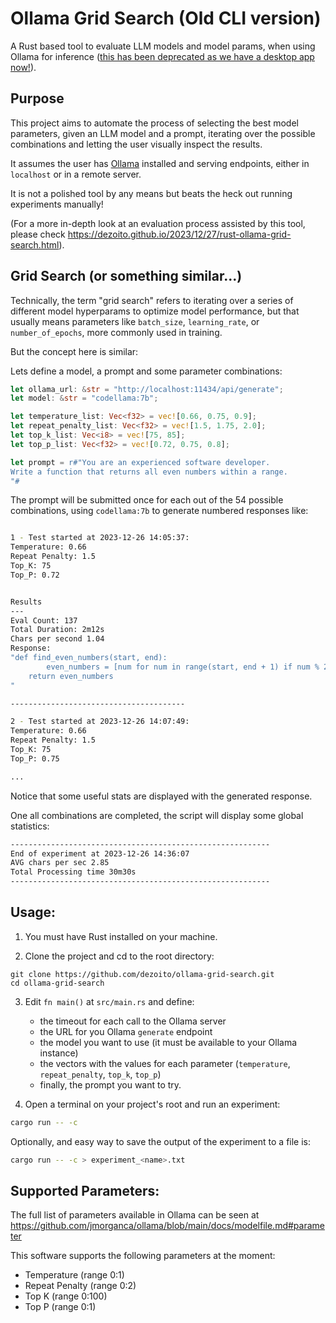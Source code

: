# Ollama Grid Search (Old CLI version)

A Rust based tool to evaluate LLM models and model params, when using Ollama for inference (<u>this has been deprecated as we have a desktop app now!</u>).

## Purpose

This project aims to automate the process of selecting the best model parameters, given an LLM model and a prompt, iterating over the possible combinations and letting the user visually inspect the results.

It assumes the user has [Ollama](https://www.ollama.ai) installed and serving endpoints, either in `localhost` or in a remote server.

It is not a polished tool by any means but beats the heck out running experiments manually!

(For a more in-depth look at an evaluation process assisted by this tool, please check https://dezoito.github.io/2023/12/27/rust-ollama-grid-search.html).

## Grid Search (or something similar...)

Technically, the term "grid search" refers to iterating over a series of different model hyperparams to optimize model performance, but that usually means parameters like `batch_size`, `learning_rate`, or `number_of_epochs`, more commonly used in training.

But the concept here is similar:

Lets define a model, a prompt and some parameter combinations:

```rs
let ollama_url: &str = "http://localhost:11434/api/generate";
let model: &str = "codellama:7b";

let temperature_list: Vec<f32> = vec![0.66, 0.75, 0.9];
let repeat_penalty_list: Vec<f32> = vec![1.5, 1.75, 2.0];
let top_k_list: Vec<i8> = vec![75, 85];
let top_p_list: Vec<f32> = vec![0.72, 0.75, 0.8];

let prompt = r#"You are an experienced software developer.
Write a function that returns all even numbers within a range.
"#

```

The prompt will be submitted once for each out of the 54 possible combinations, using `codellama:7b` to generate numbered responses like:

```sh

1 - Test started at 2023-12-26 14:05:37:
Temperature: 0.66
Repeat Penalty: 1.5
Top_K: 75
Top_P: 0.72


Results
---
Eval Count: 137
Total Duration: 2m12s
Chars per second 1.04
Response:
"def find_even_numbers(start, end):
        even_numbers = [num for num in range(start, end + 1) if num % 2 == 0]
    return even_numbers
"

---------------------------------------

2 - Test started at 2023-12-26 14:07:49:
Temperature: 0.66
Repeat Penalty: 1.5
Top_K: 75
Top_P: 0.75

...
```

Notice that some useful stats are displayed with the generated response.

One all combinations are completed, the script will display some global statistics:

```sh
----------------------------------------------------------
End of experiment at 2023-12-26 14:36:07
AVG chars per sec 2.85
Total Processing time 30m30s
----------------------------------------------------------
```

## Usage:

1. You must have Rust installed on your machine.

2. Clone the project and cd to the root directory:

```
git clone https://github.com/dezoito/ollama-grid-search.git
cd ollama-grid-search
```

3. Edit `fn main()` at `src/main.rs` and define:

   - the timeout for each call to the Ollama server
   - the URL for you Ollama `generate` endpoint
   - the model you want to use (it must be available to your Ollama instance)
   - the vectors with the values for each parameter (`temperature`, `repeat_penalty`, `top_k`, `top_p`)
   - finally, the prompt you want to try.

4. Open a terminal on your project's root and run an experiment:

```sh
cargo run -- -c
```

Optionally, and easy way to save the output of the experiment to a file is:

```sh
cargo run -- -c > experiment_<name>.txt
```

## Supported Parameters:

The full list of parameters available in Ollama can be seen at https://github.com/jmorganca/ollama/blob/main/docs/modelfile.md#parameter

This software supports the following parameters at the moment:

- Temperature (range 0:1)
- Repeat Penalty (range 0:2)
- Top K (range 0:100)
- Top P (range 0:1)
